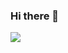### Hi there 👋
<img align="center" src="https://github-readme-stats.vercel.app/api/<CARD_TYPE>/?username=snww&theme=dracula" />

